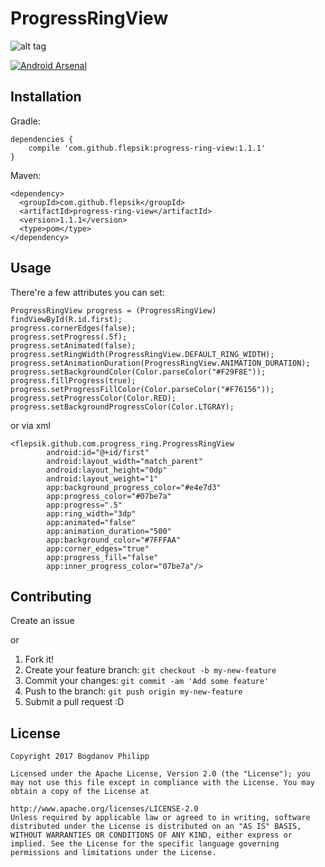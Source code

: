 # ProgressRingView 
![alt tag](https://cloud.githubusercontent.com/assets/7210975/24115078/42cbe652-0db3-11e7-8c78-3ff9a6551171.jpg)

[![Android Arsenal](https://img.shields.io/badge/Android%20Arsenal-ProgressRingView-brightgreen.svg?style=flat)](https://android-arsenal.com/details/1/5452)

## Installation

Gradle:
```
dependencies {
    compile 'com.github.flepsik:progress-ring-view:1.1.1'
}
```

Maven:
```
<dependency>
  <groupId>com.github.flepsik</groupId>
  <artifactId>progress-ring-view</artifactId>
  <version>1.1.1</version>
  <type>pom</type>
</dependency>
```

## Usage
There're a few attributes you can set:
```
ProgressRingView progress = (ProgressRingView) findViewById(R.id.first);
progress.cornerEdges(false);
progress.setProgress(.5f);
progress.setAnimated(false);
progress.setRingWidth(ProgressRingView.DEFAULT_RING_WIDTH);
progress.setAnimationDuration(ProgressRingView.ANIMATION_DURATION);
progress.setBackgroundColor(Color.parseColor("#F29F8E"));
progress.fillProgress(true);
progress.setProgressFillColor(Color.parseColor("#F76156"));
progress.setProgressColor(Color.RED);
progress.setBackgroundProgressColor(Color.LTGRAY);
```
or via xml
```
<flepsik.github.com.progress_ring.ProgressRingView
        android:id="@+id/first"
        android:layout_width="match_parent"
        android:layout_height="0dp"
        android:layout_weight="1"
        app:background_progress_color="#e4e7d3"
        app:progress_color="#07be7a"
        app:progress=".5"
        app:ring_width="3dp"
        app:animated="false"
        app:animation_duration="500"
        app:background_color="#7FFFAA"
        app:corner_edges="true"
        app:progress_fill="false"
        app:inner_progress_color="07be7a"/>
```

## Contributing
Create an issue 

or 

1. Fork it!
2. Create your feature branch: `git checkout -b my-new-feature`
3. Commit your changes: `git commit -am 'Add some feature'`
4. Push to the branch: `git push origin my-new-feature`
5. Submit a pull request :D

## License
```
Copyright 2017 Bogdanov Philipp

Licensed under the Apache License, Version 2.0 (the "License"); you may not use this file except in compliance with the License. You may obtain a copy of the License at

http://www.apache.org/licenses/LICENSE-2.0
Unless required by applicable law or agreed to in writing, software distributed under the License is distributed on an "AS IS" BASIS, WITHOUT WARRANTIES OR CONDITIONS OF ANY KIND, either express or implied. See the License for the specific language governing permissions and limitations under the License.
```
